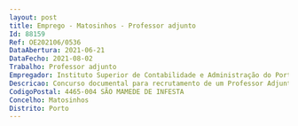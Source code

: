 ```yaml
--- 
layout: post
title: Emprego - Matosinhos - Professor adjunto
Id: 88159
Ref: OE202106/0536
DataAbertura: 2021-06-21
DataFecho: 2021-08-02
Trabalho: Professor adjunto
Empregador: Instituto Superior de Contabilidade e Administração do Porto
Descricao: Concurso documental para recrutamento de um Professor Adjunto, na modalidade de contrato de trabalho em funções públicas por tempo indeterminado, para a área científica de Gestão, área disciplinar de Marketing, nos termos do Estatuto da Carreira do Pessoal Docente do Ensino Superior Politécnico (ECPDESP), aprovado pelo Decreto lei n.º 185 81, de 1 de julho, na sua redação atual, bem como do Regulamento dos Concursos para a Contratação do Pessoal da Carreira Docente do Instituto Politécnico do Porto (RCCPCDIPP), aprovado pelo Despacho n.º 4807 2011, publicado no Diário da República, 2.ª Série, n.º 54, de 17 de março de 2011.
CodigoPostal: 4465-004 SÃO MAMEDE DE INFESTA
Concelho: Matosinhos
Distrito: Porto
--- 
```

